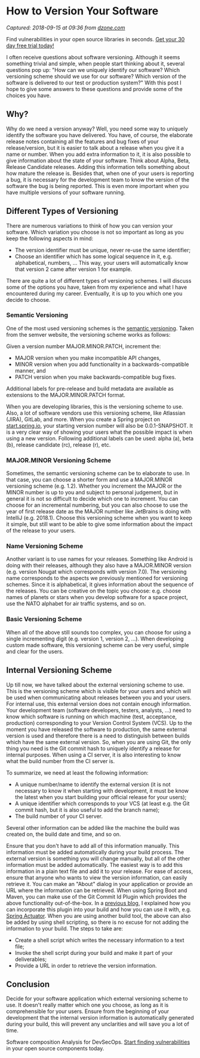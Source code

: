 # How to Version Your Software

_Captured: 2018-09-15 at 09:36 from [dzone.com](https://dzone.com/articles/how-to-version-your-software?edition=397192&utm_source=Daily%20Digest&utm_medium=email&utm_campaign=Daily%20Digest%202018-09-14)_

Find vulnerabilities in your open source libraries in seconds. [Get your 30 day free trial today!](https://dzone.com/go?i=306522&u=https%3A%2F%2Fapp.sourceclear.io%2Fsignup%3Futm_source%3Ddzone%26utm_medium%3Dtextroll%26utm_campaign%3Dsca%26utm_content%3Dfree-trial)

I often receive questions about software versioning. Although it seems something trivial and simple, when people start thinking about it, several questions pop up: "How can we uniquely identify our software? Which versioning scheme should we use for our software? Which version of the software is delivered to our test or production system?" With this post I hope to give some answers to these questions and provide some of the choices you have.

## Why?

Why do we need a version anyway? Well, you need some way to uniquely identify the software you have delivered. You have, of course, the elaborate release notes containing all the features and bug fixes of your release/version, but it is easier to talk about a release when you give it a name or number. When you add extra information to it, it is also possible to give information about the state of your software. Think about Alpha, Beta, Release Candidate releases. Adding this information tells something about how mature the release is. Besides that, when one of your users is reporting a bug, it is necessary for the development team to know the version of the software the bug is being reported. This is even more important when you have multiple versions of your software running.

## Different Types of Versioning

There are numerous variations to think of how you can version your software. Which variation you choose is not so important as long as you keep the following aspects in mind:

  * The version identifier must be unique, never re-use the same identifier;
  * Choose an identifier which has some logical sequence in it, e.g. alphabetical, numbers, ... This way, your users will automatically know that version 2 came after version 1 for example.

There are quite a lot of different types of versioning schemes. I will discuss some of the options you have, taken from my experience and what I have encountered during my career. Eventually, it is up to you which one you decide to choose.

### Semantic Versioning

One of the most used versioning schemes is the [semantic versioning](https://semver.org/). Taken from the semver website, the versioning scheme works as follows:

Given a version number MAJOR.MINOR.PATCH, increment the:

  * MAJOR version when you make incompatible API changes,
  * MINOR version when you add functionality in a backwards-compatible manner, and
  * PATCH version when you make backwards-compatible bug fixes.

Additional labels for pre-release and build metadata are available as extensions to the MAJOR.MINOR.PATCH format.

When you are developing libraries, this is the versioning scheme to use. Also, a lot of software vendors use this versioning scheme, like Atlassian (JIRA), GitLab, and more. When you create a Spring project on [start.spring.io](https://start.spring.io), your starting version number will also be 0.0.1-SNAPSHOT. It is a very clear way of showing your users what the possible impact is when using a new version. Following additional labels can be used: alpha (a), beta (b), release candidate (rc), release (r), etc.

### MAJOR.MINOR Versioning Scheme

Sometimes, the semantic versioning scheme can be to elaborate to use. In that case, you can choose a shorter form and use a MAJOR.MINOR versioning scheme (e.g. 1.2). Whether you increment the MAJOR or the MINOR number is up to you and subject to personal judgement, but in general it is not so difficult to decide which one to increment. You can choose for an incremental numbering, but you can also choose to use the year of first release date as the MAJOR number like JetBrains is doing with IntelliJ (e.g. 2018.1). Choose this versioning scheme when you want to keep it simple, but still want to be able to give some information about the impact of the release to your users.

### Name Versioning Scheme

Another variant is to use names for your releases. Something like Android is doing with their releases, although they also have a MAJOR.MINOR version (e.g. version Nougat which corresponds with version 7.0). The versioning name corresponds to the aspects we previously mentioned for versioning schemes. Since it is alphabetical, it gives information about the sequence of the releases. You can be creative on the topic you choose: e.g. choose names of planets or stars when you develop software for a space project, use the NATO alphabet for air traffic systems, and so on.

### Basic Versioning Scheme

When all of the above still sounds too complex, you can choose for using a single incrementing digit (e.g. version 1, version 2, ...). When developing custom made software, this versioning scheme can be very useful, simple and clear for the users.

## Internal Versioning Scheme

Up till now, we have talked about the external versioning scheme to use. This is the versioning scheme which is visible for your users and which will be used when communicating about releases between you and your users. For internal use, this external version does not contain enough information. Your development team (software developers, testers, analysts, ...) need to know which software is running on which machine (test, acceptance, production) corresponding to your Version Control System (VCS). Up to the moment you have released the software to production, the same external version is used and therefore there is a need to distinguish between builds which have the same external version. So, when you are using Git, the only thing you need is the Git commit hash to uniquely identify a release for internal purposes. When using a CI server, it is also interesting to know what the build number from the CI server is.

To summarize, we need at least the following information:

  * A unique number/name to identify the external version (it is not necessary to know it when starting with development, it must be know the latest when you start building your official release for your users);
  * A unique identifier which corresponds to your VCS (at least e.g. the Git commit hash, but it is also useful to add the branch name);
  * The build number of your CI server.

Several other information can be added like the machine the build was created on, the build date and time, and so on.

Ensure that you don't have to add all of this information manually. This information must be added automatically during your build process. The external version is something you will change manually, but all of the other information must be added automatically. The easiest way is to add this information in a plain text file and add it to your release. For ease of access, ensure that anyone who wants to view the version information, can easily retrieve it. You can make an "About" dialog in your application or provide an URL where the information can be retrieved. When using Spring Boot and Maven, you can make use of the Git Commit Id Plugin which provides the above functionality out-of-the-box. In a [previous blog](https://mydeveloperplanet.com/2018/02/22/maven-git-commit-id-plugin/), I explained how you can incorporate this plugin into your build and how you can use it with, e.g. [Spring Actuator](https://mydeveloperplanet.com/2018/04/18/spring-boot-actuator-in-spring-boot-2-0/). When you are using another build tool, the above can also be added by using shell scripting, so there is no excuse for not adding the information to your build. The steps to take are:

  * Create a shell script which writes the necessary information to a text file;
  * Invoke the shell script during your build and make it part of your deliverables;
  * Provide a URL in order to retrieve the version information.

## Conclusion

Decide for your software application which external versioning scheme to use. It doesn't really matter which one you choose, as long as it is comprehensible for your users. Ensure from the beginning of your development that the internal version information is automatically generated during your build, this will prevent any unclarities and will save you a lot of time.

Software composition Analysis for DevSecOps. [Start finding vulnerabilities](https://dzone.com/go?i=306523&u=https%3A%2F%2Fapp.sourceclear.io%2Fsignup%3Futm_source%3Ddzone%26utm_medium%3Dtextroll%26utm_campaign%3Dsca%26utm_term%3Ddevsecops%26utm_content%3Dfree-trial) in your open source components today.
